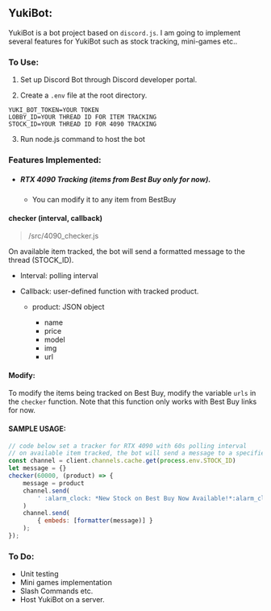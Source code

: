 ## YukiBot:

YukiBot is a bot project based on `discord.js`. I am going to implement several features for YukiBot such as stock tracking, mini-games etc..



### To Use:

1. Set up Discord Bot through Discord developer portal.

2. Create a `.env` file at the root directory.

```pseudocode
YUKI_BOT_TOKEN=YOUR TOKEN
LOBBY_ID=YOUR THREAD ID FOR ITEM TRACKING
STOCK_ID=YOUR THREAD ID FOR 4090 TRACKING
```

3. Run node.js command to host the bot 



### Features Implemented:

* ##### RTX 4090 Tracking (items from Best Buy only for now). 

  * You can modify it to any item from BestBuy

#### checker (interval, callback)

>  /src/4090_checker.js

On available item tracked, the bot will send a formatted message to the thread (STOCK_ID).

* Interval: polling interval

* Callback: user-defined function with tracked product.

  * product: JSON object

    * name
    * price
    * model
    * img
    * url

    

#### Modify:

To modify the items being tracked on Best Buy, modify the variable `urls` in the `checker` function. Note that this function only works with Best Buy links for now.



#### SAMPLE USAGE:

```javascript
// code below set a tracker for RTX 4090 with 60s polling interval
// on available item tracked, the bot will send a message to a specified thread
const channel = client.channels.cache.get(process.env.STOCK_ID)
let message = {}
checker(60000, (product) => {
    message = product
    channel.send(
        ' :alarm_clock: *New Stock on Best Buy Now Available!*:alarm_clock:'
    )
    channel.send(
        { embeds: [formatter(message)] }
    );
});
```





### To Do:

* Unit testing
* Mini games implementation
* Slash Commands etc.
* Host YukiBot on a server.